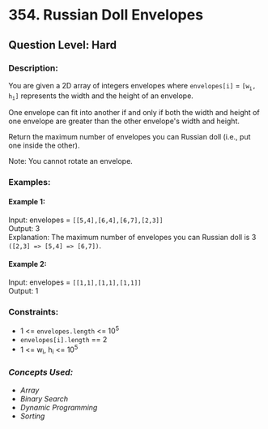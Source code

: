 # 354. Russian Doll Envelopes
## Question Level: Hard
### Description:
You are given a 2D array of integers envelopes where `envelopes[i]` = `[w`<sub>`i`</sub>`, h`<sub>`i`</sub>`]` represents the width and the height of an envelope.

One envelope can fit into another if and only if both the width and height of one envelope are greater than the other envelope's width and height.

Return the maximum number of envelopes you can Russian doll (i.e., put one inside the other).

Note: You cannot rotate an envelope.

### Examples:
#### Example 1:

Input: envelopes = `[[5,4],[6,4],[6,7],[2,3]]`  
Output: 3  
Explanation: The maximum number of envelopes you can Russian doll is 3 `([2,3] => [5,4] => [6,7])`.  
#### Example 2:

Input: envelopes = `[[1,1],[1,1],[1,1]]`  
Output: 1  

### Constraints:

- 1 <= `envelopes.length` <= 10<sup>5</sup>
- `envelopes[i].length` == 2
- 1 <= w<sub>i</sub>, h<sub>i</sub> <= 10<sup>5</sup>

### <i>Concepts Used:
- Array
- Binary Search
- Dynamic Programming
- Sorting</i>